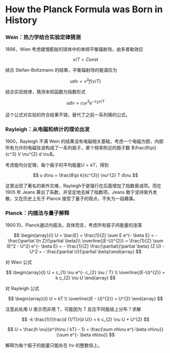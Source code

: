 # How the Planck Formula was Born in History

### Wein：热力学结合实验定律猜测

1896，Wien 考虑缓慢膨胀的球体中的单频平衡辐射场，由多普勒效应

$$
\nu / T = Const
$$

结合 Stefan-Boltzmann 的结果，平衡辐射场的能谱应为

$$
u d\nu = \nu^{3} f(\nu/T)
$$

结合实验规律，猜测未知函数为指数形式

$$
u d\nu = c_{1} \nu^{3} e^{ - c_{2} \nu / T }
$$

这个公式对实验的符合结果不错，替代了之前一系列猜的公式。

### Rayleigh：从电磁和统计的理论出发

1900，Rayleigh 不满 Wein 的结果没有电磁相关基础，考虑一个电磁方腔，内部所有允许的电磁驻波构成了一系列振子，某个频率附近的振子数 $\frac{8\pi}{c^3} V \nu^{2} d \nu$。

考虑能均分定理，每个振子的平均能量$U = kT$，得到

$$
u d\nu = \frac{8\pi k}{c^{3}} \nu^{2} T d\nu
$$

这里出现了著名的紫外灾难，Rayleigh于是强行在后面增加了指数衰减项。而在 1905 年 Jeans 算出了系数，并坚定地去掉了指数项。Jeans 敢于坚持紫外发散，又在历史上先于 Planck 接受了量子的观点，不失为一段趣事。

### Planck：内插法与量子解释

1900.10，Planck通过内插法，具体而言，考虑所有振子间能量的涨落

$$
\begin{array}{l}
U = \bar{E} = \frac{1}{Z} \sum E e^{- \beta E} = - \frac{\partial \ln Z}{\partial \beta}\\
\overline{(E-U)^{2}} = \frac{1}{Z} \sum (E^2 - U^2) e^{- \beta E} = - \frac{1}{Z} \frac{\partial}{\partial \beta} (Z U) - U^2 = - \frac{\partial U}{\partial \beta}\end{array}
$$

对 Wien 公式

$$
\begin{array}{l}
U = c_{1} \nu e^{- c_{2} \nu / T} \\
\overline{(E-U)^{2}} = k c_{2} \nu U
\end{array}
$$

对 Rayleigh 公式

$$
\begin{array}{l}
U = kT \\
\overline{(E - U)^{2}} = U^{2}
\end{array}
$$

注意此处用 U 表示而非用 T，可能因为 T 反应不同能级上分布？求解

$$
-k \frac{1}{\frac{d (1/T)}{d U}} = k c_{2} \nu U + U^{2}
$$

$$
U = \frac{h \nu}{e^{h\nu / kT} - 1} = \frac{\sum nh\nu e^{-\beta nh\nu}}{\sum e^{- \beta nh\nu}}
$$

解释为每个振子的能量只能处在 $h\nu$ 的整数倍上。

<!-- 20230730 ljh -->